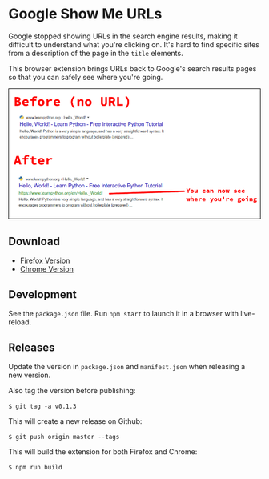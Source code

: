 # Google Show Me URLs

Google stopped showing URLs in the search engine results, making it difficult to understand what you're clicking on. It's hard to find specific sites from a description of the page in the `title` elements.

This browser extension brings URLs back to Google's search results pages so that you can safely see where you're going.

![Screenshot](./screenshots/screenshot-firefox-store.png)

## Download

- [Firefox Version](https://addons.mozilla.org/en-US/firefox/addon/search-engines-show-me-urls/)
- [Chrome Version](https://chrome.google.com/webstore/detail/search-engines-show-me-ur/kpbknblfaapeiojhnollgekmaembmajl)

## Development

See the `package.json` file. Run `npm start` to launch it in a browser with live-reload.

## Releases

Update the version in `package.json` and `manifest.json` when releasing a new version.

Also tag the version before publishing:

```text
$ git tag -a v0.1.3
```

This will create a new release on Github:

```text
$ git push origin master --tags
```

This will build the extension for both Firefox and Chrome:

```text
$ npm run build
```
